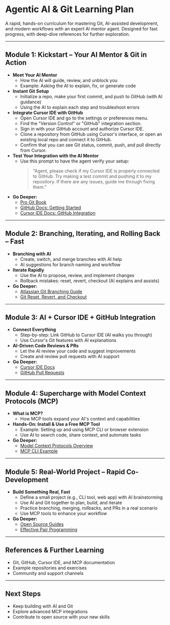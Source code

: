 # Agentic AI & Git Learning Plan

A rapid, hands-on curriculum for mastering Git, AI-assisted development, and modern workflows with an expert AI mentor agent. Designed for fast progress, with deep-dive references for further exploration.

---

## Module 1: Kickstart – Your AI Mentor & Git in Action

- **Meet Your AI Mentor**
  - How the AI will guide, review, and unblock you
  - Example: Asking the AI to explain, fix, or generate code
- **Instant Git Setup**
  - Initialize a repo, make your first commit, and push to GitHub (with AI guidance)
  - Using the AI to explain each step and troubleshoot errors
- **Integrate Cursor IDE with GitHub**
  - Open Cursor IDE and go to the settings or preferences menu.
  - Find the "Version Control" or "GitHub" integration section.
  - Sign in with your GitHub account and authorize Cursor IDE.
  - Clone a repository from GitHub using Cursor's interface, or open an existing local repo and connect it to GitHub.
  - Confirm that you can see Git status, commit, push, and pull directly from Cursor.
- **Test Your Integration with the AI Mentor**
  - Use this prompt to have the agent verify your setup:
    > "Agent, please check if my Cursor IDE is properly connected to GitHub. Try making a test commit and pushing it to my repository. If there are any issues, guide me through fixing them."
- **Go Deeper:**  
  - [Pro Git Book](https://git-scm.com/book/en/v2)  
  - [GitHub Docs: Getting Started](https://docs.github.com/en/get-started)  
  - [Cursor IDE Docs: GitHub Integration](https://www.cursor.so/docs/integrations/github)

---

## Module 2: Branching, Iterating, and Rolling Back – Fast

- **Branching with AI**
  - Create, switch, and merge branches with AI help
  - AI suggestions for branch naming and workflow
- **Iterate Rapidly**
  - Use the AI to propose, review, and implement changes
  - Rollback mistakes: reset, revert, checkout (AI explains and assists)
- **Go Deeper:**  
  - [Atlassian Git Branching Guide](https://www.atlassian.com/git/tutorials/using-branches)  
  - [Git Reset, Revert, and Checkout](https://www.git-tower.com/learn/git/ebook/en/command-line/advanced-topics/undoing-things)

---

## Module 3: AI + Cursor IDE + GitHub Integration

- **Connect Everything**
  - Step-by-step: Link GitHub to Cursor IDE (AI walks you through)
  - Use Cursor's Git features with AI explanations
- **AI-Driven Code Reviews & PRs**
  - Let the AI review your code and suggest improvements
  - Create and review pull requests with AI support
- **Go Deeper:**  
  - [Cursor IDE Docs](https://www.cursor.so/docs)  
  - [GitHub Pull Requests](https://docs.github.com/en/pull-requests)

---

## Module 4: Supercharge with Model Context Protocols (MCP)

- **What is MCP?**
  - How MCP tools expand your AI's context and capabilities
- **Hands-On: Install & Use a Free MCP Tool**
  - Example: Setting up and using MCP CLI or browser extension
  - Use AI to search code, share context, and automate tasks
- **Go Deeper:**  
  - [Model Context Protocols Overview](https://modelcontext.org/)  
  - [MCP CLI Example](https://github.com/modelcontext/mcp-cli)

---

## Module 5: Real-World Project – Rapid Co-Development

- **Build Something Real, Fast**
  - Define a small project (e.g., CLI tool, web app) with AI brainstorming
  - Use AI and Git together to plan, build, and iterate
  - Practice branching, merging, rollbacks, and PRs in a real scenario
  - Use MCP tools to enhance your workflow
- **Go Deeper:**  
  - [Open Source Guides](https://opensource.guide/)  
  - [Effective Pair Programming](https://martinfowler.com/articles/on-pair-programming.html)

---

## References & Further Learning

- Git, GitHub, Cursor IDE, and MCP documentation
- Example repositories and exercises
- Community and support channels

---

## Next Steps

- Keep building with AI and Git
- Explore advanced MCP integrations
- Contribute to open source with your new skills
